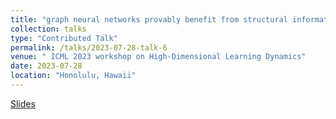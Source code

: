 ```yaml
---
title: "graph neural networks provably benefit from structural information: a feature learning perspective."
collection: talks
type: "Contributed Talk"
permalink: /talks/2023-07-28-talk-6
venue: " ICML 2023 workshop on High-Dimensional Learning Dynamics"
date: 2023-07-28
location: "Honolulu, Hawaii"
---
```

[Slides](https://github.com/WeiHuang05/Weihuang05.github.io/blob/main/files/ICML_HiLD_Graph_feature_Weihuang.pdf)
